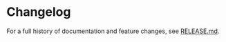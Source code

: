 # Changelog

For a full history of documentation and feature changes, see [RELEASE.md](RELEASE.md).
